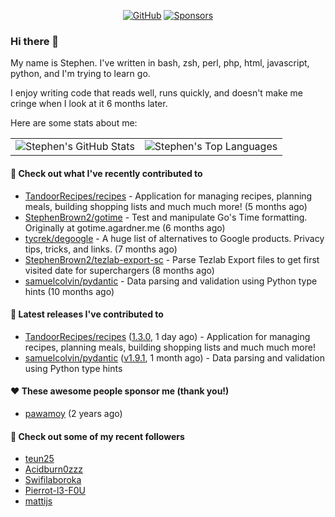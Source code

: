 <p align="center">
    <a href="https://github.com/StephenBrown2"><img src="https://img.shields.io/github/followers/StephenBrown2.svg?label=GitHub&style=social" alt="GitHub"></a>
    <a href="https://github.com/sponsors/StephenBrown2"><img src="https://img.shields.io/badge/Sponsors--_.svg?style=social&logo=github&logoColor=EA4AAA" alt="Sponsors"></a>
</p>

### Hi there 👋

My name is Stephen. I've written in bash, zsh, perl, php, html, javascript, python, and I'm trying to learn go.

I enjoy writing code that reads well, runs quickly, and doesn't make me cringe when I look at it 6 months later.

Here are some stats about me:

|     |     |
| --- | --- |
| ![Stephen's GitHub Stats](https://github-readme-stats.vercel.app/api?username=StephenBrown2&show_icons=true&count_private=true) | ![Stephen's Top Languages](https://github-readme-stats.vercel.app/api/top-langs/?username=StephenBrown2&layout=compact) |

#### 👷 Check out what I've recently contributed to

- [TandoorRecipes/recipes](https://github.com/TandoorRecipes/recipes) - Application for managing recipes, planning meals, building shopping lists and much much more! (5 months ago)
- [StephenBrown2/gotime](https://github.com/StephenBrown2/gotime) - Test and manipulate Go&#39;s Time formatting. Originally at gotime.agardner.me (6 months ago)
- [tycrek/degoogle](https://github.com/tycrek/degoogle) - A huge list of alternatives to Google products. Privacy tips, tricks, and links. (7 months ago)
- [StephenBrown2/tezlab-export-sc](https://github.com/StephenBrown2/tezlab-export-sc) - Parse Tezlab Export files to get first visited date for superchargers (8 months ago)
- [samuelcolvin/pydantic](https://github.com/samuelcolvin/pydantic) - Data parsing and validation using Python type hints (10 months ago)



#### 🔭 Latest releases I've contributed to

- [TandoorRecipes/recipes](https://github.com/TandoorRecipes/recipes) ([1.3.0](https://github.com/TandoorRecipes/recipes/releases/tag/1.3.0), 1 day ago) - Application for managing recipes, planning meals, building shopping lists and much much more!
- [samuelcolvin/pydantic](https://github.com/samuelcolvin/pydantic) ([v1.9.1](https://github.com/samuelcolvin/pydantic/releases/tag/v1.9.1), 1 month ago) - Data parsing and validation using Python type hints

#### ❤️ These awesome people sponsor me (thank you!)

- [pawamoy](https://github.com/pawamoy) (2 years ago)

#### 👯 Check out some of my recent followers

- [teun25](https://github.com/teun25)
- [Acidburn0zzz](https://github.com/Acidburn0zzz)
- [Swifilaboroka](https://github.com/Swifilaboroka)
- [Pierrot-l3-F0U](https://github.com/Pierrot-l3-F0U)
- [mattijs](https://github.com/mattijs)


